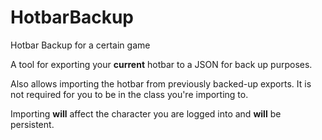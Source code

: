 # HotbarBackup
Hotbar Backup for a certain game

A tool for exporting your __current__ hotbar to a JSON for back up purposes.

Also allows importing the hotbar from previously backed-up exports. It is not required for you to be in the class you're importing to.

Importing __will__ affect the character you are logged into and __will__ be persistent.